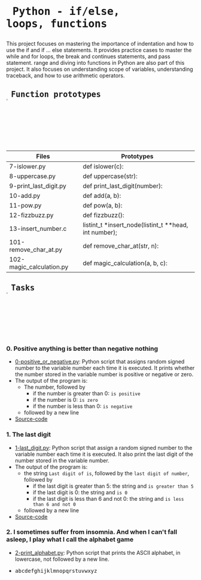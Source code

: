 # <pre> Python - if/else, loops, functions </pre>
This project focuses on mastering the importance of indentation and how to use the if and if ... else statements. It provides practice cases to master the while and for loops, the break and continues statements, and pass statement. range and diving into functions in Python are also part of this project. It also focuses on understanding scope of variables, understanding traceback, and how to use arithmetic operators.


## <pre> Function prototypes    <img src="https://user-images.githubusercontent.com/107026397/209424557-72ec9e7b-8f5a-4c69-9136-2629ca6d2ab0.svg" width = 3% height= 3%> </pre>
| Files  | Prototypes |
| ------------- | ------------- |
|7-islower.py  | def islower(c):|
|8-uppercase.py| def uppercase(str):|
|9-print_last_digit.py | def print_last_digit(number):|
|10-add.py  | def add(a, b):  |
| 11-pow.py | def pow(a, b):  |
| 12-fizzbuzz.py | def fizzbuzz():  |
| 13-insert_number.c | listint_t *insert_node(listint_t **head, int number);  |
| 101-remove_char_at.py  | def remove_char_at(str, n): |
| 102-magic_calculation.py | def magic_calculation(a, b, c): |

## <pre> Tasks   <img src="https://user-images.githubusercontent.com/107026397/209425131-1d190ca6-b53b-49a9-b00a-6d697c9e4473.svg" height=3% width=3%></pre>
### 0. Positive anything is better than negative nothing
* [0-positive_or_negative.py]( https://github.com/Bezawork-pr/alx-higher_level_programming/blob/master/0x01-python-if_else_loops_functions/0-positive_or_negative.py): Python script that assigns random signed number to the variable number each time it is executed. It prints whether the number stored in the variable number is positive or negative or zero.
* The output of the program is:
    * The number, followed by
        * if the number is greater than 0: `is positive`
        * if the number is 0: `is zero`
        * if the number is less than 0: `is negative`
    * followed by a new line
* [Source-code](https://github.com/holbertonschool/0x01.py/blob/master/0-positive_or_negative_py)
### 1. The last digit
* [1-last_digit.py](https://github.com/Bezawork-pr/alx-higher_level_programming/blob/master/0x01-python-if_else_loops_functions/1-last_digit.py): Python script that assign a random signed number to the variable number each time it is executed. It also  print the last digit of the number stored in the variable number.
* The output of the program is:
   * the string `Last digit of is`, followed by the `last digit of number`, followed by
      * if the last digit is greater than 5: the string and `is greater than 5`
      * if the last digit is 0: the string and `is 0`
      * if the last digit is less than 6 and not 0: the string and `is less than 6 and not 0`
   * followed by a new line
* [Source-code](https://github.com/holbertonschool/0x01.py/blob/master/1-last_digit_py)
### 2. I sometimes suffer from insomnia. And when I can't fall asleep, I play what I call the alphabet game
* [2-print_alphabet.py](https://github.com/Bezawork-pr/alx-higher_level_programming/blob/master/0x01-python-if_else_loops_functions/2-print_alphabet.py): Python script  that prints the ASCII alphabet, in lowercase, not followed by a new line.
* <pre>abcdefghijklmnopqrstuvwxyz</pre>
